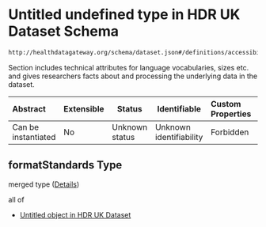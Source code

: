 # Untitled undefined type in HDR UK Dataset Schema

```txt
http://healthdatagateway.org/schema/dataset.json#/definitions/accessibility/properties/formatStandards
```

Section includes technical attributes for language vocabularies, sizes etc. and gives researchers facts about and processing the underlying data in the dataset.


| Abstract            | Extensible | Status         | Identifiable            | Custom Properties | Additional Properties | Access Restrictions | Defined In                                                                 |
| :------------------ | ---------- | -------------- | ----------------------- | :---------------- | --------------------- | ------------------- | -------------------------------------------------------------------------- |
| Can be instantiated | No         | Unknown status | Unknown identifiability | Forbidden         | Allowed               | none                | [dataset.schema.json\*](../out/dataset.schema.json "open original schema") |

## formatStandards Type

merged type ([Details](dataset-definitions-accessibility-properties-formatstandards.md))

all of

-   [Untitled object in HDR UK Dataset](dataset-definitions-formatstandards.md "check type definition")
